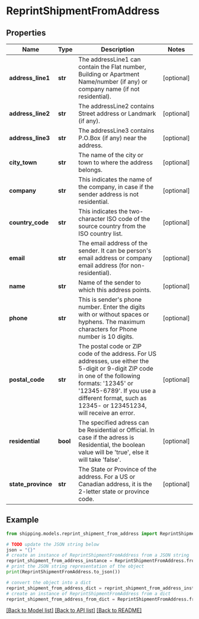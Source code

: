 # ReprintShipmentFromAddress


## Properties

Name | Type | Description | Notes
------------ | ------------- | ------------- | -------------
**address_line1** | **str** | The addressLine1 can contain the Flat number, Building or Apartment Name/number (if any) or company name (if not residential). | [optional] 
**address_line2** | **str** | The addressLine2 contains Street address or Landmark (if any). | [optional] 
**address_line3** | **str** | The addressLine3 contains P.O.Box (if any) near the address. | [optional] 
**city_town** | **str** | The name of the city or town to where the address belongs. | [optional] 
**company** | **str** | This indicates the name of the company, in case if the sender address is not residential. | [optional] 
**country_code** | **str** | This indicates the two-character ISO code of the source country from the ISO country list. | [optional] 
**email** | **str** | The email address of the sender. It can be person&#39;s email address or company email address (for non-residential). | [optional] 
**name** | **str** | Name of the sender to which this address points. | [optional] 
**phone** | **str** | This is sender&#39;s phone number. Enter the digits with or without spaces or hyphens. The maximum characters for Phone number is 10 digits.  | [optional] 
**postal_code** | **str** | The postal code or ZIP code of the address. For US addresses, use either the 5-digit or 9-digit ZIP code in one of the following formats: &#39;12345&#39; or &#39;12345-6789&#39;. If you use a different format, such as 12345- or 123451234, will receive an error. | [optional] 
**residential** | **bool** | The specified adress can be Residential or Official. In case if the adress is Residential, the boolean value will be &#39;true&#39;, else it will take &#39;false&#39;. | [optional] 
**state_province** | **str** | The State or Province of the address. For a US or Canadian address, it is the 2-letter state or province code.  | [optional] 

## Example

```python
from shipping.models.reprint_shipment_from_address import ReprintShipmentFromAddress

# TODO update the JSON string below
json = "{}"
# create an instance of ReprintShipmentFromAddress from a JSON string
reprint_shipment_from_address_instance = ReprintShipmentFromAddress.from_json(json)
# print the JSON string representation of the object
print(ReprintShipmentFromAddress.to_json())

# convert the object into a dict
reprint_shipment_from_address_dict = reprint_shipment_from_address_instance.to_dict()
# create an instance of ReprintShipmentFromAddress from a dict
reprint_shipment_from_address_from_dict = ReprintShipmentFromAddress.from_dict(reprint_shipment_from_address_dict)
```
[[Back to Model list]](../README.md#documentation-for-models) [[Back to API list]](../README.md#documentation-for-api-endpoints) [[Back to README]](../README.md)


